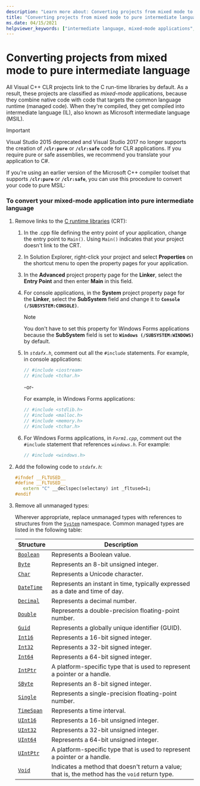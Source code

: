 ```yaml
---
description: "Learn more about: Converting projects from mixed mode to pure intermediate language"
title: "Converting projects from mixed mode to pure intermediate language"
ms.date: 04/15/2021
helpviewer_keywords: ["intermediate language, mixed-mode applications", "mixed-mode applications", "mixed-mode applications, intermediate language", "projects [C++], converting to intermediate language"]
---
```

# Converting projects from mixed mode to pure intermediate language

All Visual C++ CLR projects link to the C run-time libraries by default. As a result, these projects are classified as *mixed-mode* applications, because they combine native code with code that targets the common language runtime (managed code). When they're compiled, they get compiled into intermediate language (IL), also known as Microsoft intermediate language (MSIL).

> [!IMPORTANT]
> Visual Studio 2015 deprecated and Visual Studio 2017 no longer supports the creation of **`/clr:pure`** or **`/clr:safe`** code for CLR applications. If you require pure or safe assemblies, we recommend you translate your application to C#.

If you're using an earlier version of the Microsoft C++ compiler toolset that supports **`/clr:pure`** or **`/clr:safe`**, you can use this procedure to convert your code to pure MSIL:

### To convert your mixed-mode application into pure intermediate language

1. Remove links to the [C runtime libraries](../c-runtime-library/crt-library-features.md) (CRT):

   1. In the .cpp file defining the entry point of your application, change the entry point to `Main()`. Using `Main()` indicates that your project doesn't link to the CRT.

   1. In Solution Explorer, right-click your project and select **Properties** on the shortcut menu to open the property pages for your application.

   1. In the **Advanced** project property page for the **Linker**, select the **Entry Point** and then enter **Main** in this field.

   1. For console applications, in the **System** project property page for the **Linker**, select the **SubSystem** field and change it to **`Console (/SUBSYSTEM:CONSOLE)`**.

      > [!NOTE]
      > You don't have to set this property for Windows Forms applications because the **SubSystem** field is set to **`Windows (/SUBSYSTEM:WINDOWS)`** by default.

   1. In *`stdafx.h`*, comment out all the `#include` statements. For example, in console applications:

      ```cpp
      // #include <iostream>
      // #include <tchar.h>
      ```

       -or-

       For example, in Windows Forms applications:

      ```cpp
      // #include <stdlib.h>
      // #include <malloc.h>
      // #include <memory.h>
      // #include <tchar.h>
      ```

   1. For Windows Forms applications, in *`Form1.cpp`*, comment out the `#include` statement that references *`windows.h`*. For example:

      ```cpp
      // #include <windows.h>
      ```

1. Add the following code to *`stdafx.h`*:

   ```cpp
   #ifndef __FLTUSED__
   #define __FLTUSED__
      extern "C" __declspec(selectany) int _fltused=1;
   #endif
   ```

1. Remove all unmanaged types:

   Wherever appropriate, replace unmanaged types with references to structures from the [`System`](/dotnet/api/system) namespace. Common managed types are listed in the following table:

   |Structure|Description|
   |---------------|-----------------|
   |[`Boolean`](/dotnet/api/system.boolean)|Represents a Boolean value.|
   |[`Byte`](/dotnet/api/system.byte)|Represents an 8-bit unsigned integer.|
   |[`Char`](/dotnet/api/system.char)|Represents a Unicode character.|
   |[`DateTime`](/dotnet/api/system.datetime)|Represents an instant in time, typically expressed as a date and time of day.|
   |[`Decimal`](/dotnet/api/system.decimal)|Represents a decimal number.|
   |[`Double`](/dotnet/api/system.double)|Represents a double-precision floating-point number.|
   |[`Guid`](/dotnet/api/system.guid)|Represents a globally unique identifier (GUID).|
   |[`Int16`](/dotnet/api/system.int16)|Represents a 16-bit signed integer.|
   |[`Int32`](/dotnet/api/system.int32)|Represents a 32-bit signed integer.|
   |[`Int64`](/dotnet/api/system.int64)|Represents a 64-bit signed integer.|
   |[`IntPtr`](/dotnet/api/system.intptr)|A platform-specific type that is used to represent a pointer or a handle.|
   |[`SByte`](/dotnet/api/system.byte)|Represents an 8-bit signed integer.|
   |[`Single`](/dotnet/api/system.single)|Represents a single-precision floating-point number.|
   |[`TimeSpan`](/dotnet/api/system.timespan)|Represents a time interval.|
   |[`UInt16`](/dotnet/api/system.uint16)|Represents a 16-bit unsigned integer.|
   |[`UInt32`](/dotnet/api/system.uint32)|Represents a 32-bit unsigned integer.|
   |[`UInt64`](/dotnet/api/system.uint64)|Represents a 64-bit unsigned integer.|
   |[`UIntPtr`](/dotnet/api/system.uintptr)|A platform-specific type that is used to represent a pointer or a handle.|
   |[`Void`](/dotnet/api/system.void)|Indicates a method that doesn't return a value; that is, the method has the `void` return type.|
